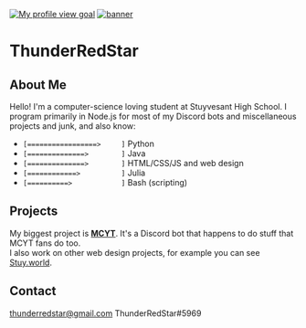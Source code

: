 [![My profile view goal](https://counter.thdr.me/goal)](https://github.com/thunder-red-star)
[![banner](https://devastation.software/assets/thunder-red-star-bannerfixed.png)](https://github.com/thunder-red-star)


# ThunderRedStar

## About Me

Hello! I'm a computer-science loving student at Stuyvesant High School. I program primarily in Node.js for most of my Discord bots and miscellaneous projects and junk, and also know:
* `[=================>     ]` Python
* `[==============>        ]` Java
* `[==============>        ]` HTML/CSS/JS and web design
* `[============>          ]` Julia
* `[==========>            ]` Bash (scripting)

## Projects

My biggest project is [**MCYT**](https://mcyt.social). It's a Discord bot that happens to do stuff that MCYT fans do too.  
I also work on other web design projects, for example you can see [Stuy.world](https://stuy.world).

## Contact

thunderredstar@gmail.com
ThunderRedStar#5969
